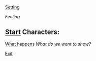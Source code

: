 <u>Setting</u>

*Feeling*

<u>Start</u>
Characters:
- 


<u>What happens</u>
*What do we want to show?*

<u>Exit</u>

